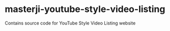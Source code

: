 # masterji-youtube-style-video-listing
Contains source code for YouTube Style Video Listing website
